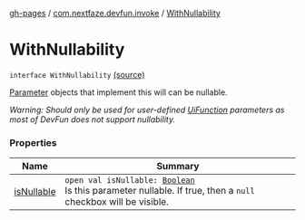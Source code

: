 [gh-pages](../../index.md) / [com.nextfaze.devfun.invoke](../index.md) / [WithNullability](./index.md)

# WithNullability

`interface WithNullability` [(source)](https://github.com/NextFaze/dev-fun/tree/master/devfun/src/main/java/com/nextfaze/devfun/invoke/View.kt#L76)

[Parameter](../-parameter/index.md) objects that implement this will can be nullable.

*Warning: Should only be used for user-defined [UiFunction](../-ui-function/index.md) parameters as most of DevFun does not support nullability.*

### Properties

| Name | Summary |
|---|---|
| [isNullable](is-nullable.md) | `open val isNullable: `[`Boolean`](https://kotlinlang.org/api/latest/jvm/stdlib/kotlin/-boolean/index.html)<br>Is this parameter nullable. If true, then a `null` checkbox will be visible. |

